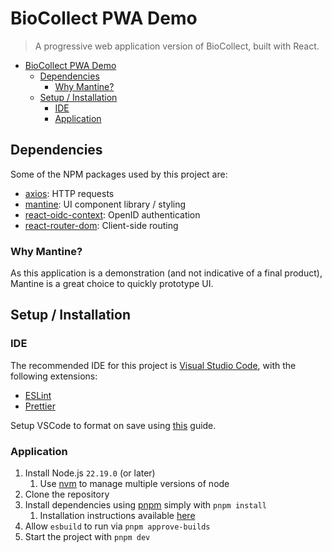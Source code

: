 # BioCollect PWA Demo

> A progressive web application version of BioCollect, built with React.

- [BioCollect PWA Demo](#biocollect-pwa-demo)
	- [Dependencies](#dependencies)
		- [Why Mantine?](#why-mantine)
	- [Setup / Installation](#setup--installation)
		- [IDE](#ide)
		- [Application](#application)

## Dependencies

Some of the NPM packages used by this project are:

- [axios](https://axios-http.com): HTTP requests
- [mantine](https://mantine.dev): UI component library / styling
- [react-oidc-context](https://www.npmjs.com/package/react-oidc-context): OpenID authentication
- [react-router-dom](https://reactrouter.com): Client-side routing

### Why Mantine?

As this application is a demonstration (and not indicative of a final product), Mantine is a great choice to quickly prototype UI.

## Setup / Installation

### IDE

The recommended IDE for this project is [Visual Studio Code](https://code.visualstudio.com), with the following extensions:

- [ESLint](https://marketplace.visualstudio.com/items?itemName=dbaeumer.vscode-eslint)
- [Prettier](https://marketplace.visualstudio.com/items?itemName=esbenp.prettier-vscode)

Setup VSCode to format on save using [this](https://www.alphr.com/auto-format-vs-code) guide.

### Application

1. Install Node.js `22.19.0` (or later)
   1. Use [nvm](https://github.com/nvm-sh/nvm) to manage multiple versions of node
2. Clone the repository
3. Install dependencies using [pnpm](https://pnpm.io) simply with `pnpm install`
   1. Installation instructions available [here](https://pnpm.io/installation)
4. Allow `esbuild` to run via `pnpm approve-builds`
5. Start the project with `pnpm dev`

